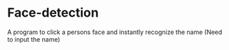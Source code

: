 # Face-detection
A program to click a persons face and instantly recognize the name (Need to input the name) 

